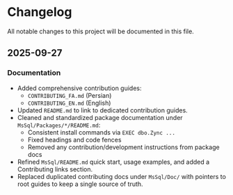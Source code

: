 # Changelog

All notable changes to this project will be documented in this file.

## 2025-09-27

### Documentation
- Added comprehensive contribution guides:
  - `CONTRIBUTING_FA.md` (Persian)
  - `CONTRIBUTING_EN.md` (English)
- Updated `README.md` to link to dedicated contribution guides.
- Cleaned and standardized package documentation under `MsSql/Packages/*/README.md`:
  - Consistent install commands via `EXEC dbo.Zync ...`
  - Fixed headings and code fences
  - Removed any contribution/development instructions from package docs
- Refined `MsSql/README.md` quick start, usage examples, and added a Contributing links section.
- Replaced duplicated contributing docs under `MsSql/Doc/` with pointers to root guides to keep a single source of truth.

